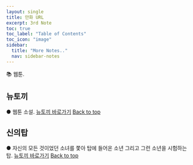 ```yaml
---
layout: single
title: 만화 URL
excerpt: 3rd Note
toc: true
toc_label: "Table of Contents"
toc_icon: "image"
sidebar:
  title: "More Notes.."
  nav: sidebar-notes
---
```


📚 웹툰.
## 뉴토끼
● 웹툰 소설.
<a href="https://newtoki468.com/" class="btn btn--info">뉴토끼 바로가기</a>
<a href="#" class="btn btn--success">Back to top</a>
<br>

## 신의탑
● 자신의 모든 것이었던 소녀를 쫓아 탑에 들어온 소년 그리고 그런 소년을 시험하는 탑.
<a href="https://newtoki468.com/webtoon/368/%EC%8B%A0%EC%9D%98%ED%83%91?stx=%EC%8B%A0%EC%9D%98%ED%83%91&sst=as_update&sod=desc&toon=%EC%9D%BC%EB%B0%98%EC%9B%B9%ED%88%B0" class="btn btn--info">뉴토끼 바로가기</a>
<a href="#" class="btn btn--success">Back to top</a>
<br>

